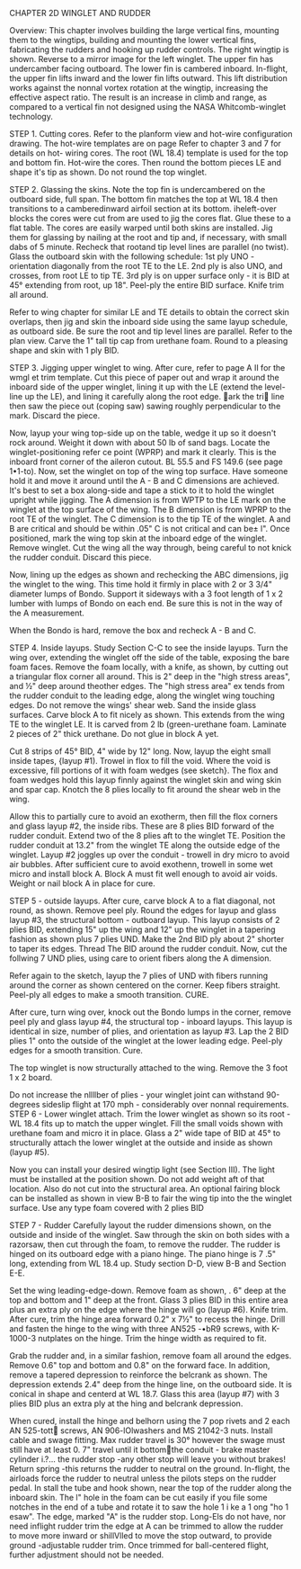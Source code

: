 CHAPTER 2D 
WINGLET AND RUDDER 

Overview: This chapter involves building the 
large vertical fins, mounting them to the wingtips, building and mounting the lower vertical fins, 
fabricating the rudders and hooking up rudder 
controls. The right wingtip is shown. Reverse 
to a mirror image for the left winglet. The 
upper fin has undercamber facing outboard. The 
lower fin is cambered inboard. In-flight, the 
upper fin lifts inward and the lower fin lifts 
outward. This lift distribution works against 
the nonnal vortex rotation at the wingtip, 
increasing the effective aspect ratio. The result is an increase in climb and range, as compared 
to a vertical fin not designed using the NASA 
Whitcomb-winglet technology. 

STEP 1. Cutting cores. 
Refer to the planform view and hot-wire configuration drawing. The hot-wire templates are on page 
Refer to chapter 3 and 7 for details on hot-
wiring cores. The root (WL 18.4) template is 
used for the top and bottom fin. Hot-wire the 
cores. Then round the bottom pieces LE and shape 
it's tip as shown. Do not round the top winglet. 

STEP 2. Glassing the skins. 
Note the top fin is undercambered on the outboard side, full span. The bottom fin matches the 
top at WL 18.4 then transitions to a cambered­inward airfoil section at its bottom. 
iheleft-over blocks the cores were cut from 
are used to jig the cores flat. Glue these 
to a flat table. The cores are easily warped until both skins are installed. Jig them for glassing by nailing at the root and tip and, 
if necessary, with small dabs of 5 minute. Recheck that rootand tip level lines are parallel (no twist). 
Glass the outboard skin with the following schedule: 1st ply UNO - orientation diagonally from the root TE to the LE. 2nd ply is also UNO, and crosses, from root LE to tip TE. 3rd ply is on upper surface only - it is BID at 45° extending from root, up 18". Peel-ply the entire BID surface. Knife trim all around. 

Refer to wing chapter for similar LE and TE details to obtain the correct skin overlaps, then jig and skin the inboard side using the same layup schedule, as outboard side. Be sure the root and tip level lines are parallel. Refer to the plan view. Carve the 1" tall tip cap from urethane foam. Round to a pleasing shape and skin with 1 ply BID. 

STEP 3. Jigging upper winglet to wing. 
After cure, refer to page A II for the wmgl et trim template. Cut this piece of paper out and wrap it around the inboard side of the upper winglet, lining it up with the LE (extend the level-line up the LE), and lining it carefully 
along the root edge. 􀀄ark the tri􀀬 line then saw the piece out (coping saw) sawing roughly 
perpendicular to the mark. Discard the piece.

Now, layup your wing top-side up on the table, wedge it up so it doesn't rock around. Weight 
it down with about 50 lb of sand bags. Locate 
the winglet-positioning refer ce point (WPRP) 
and mark it clearly. This is the inboard front corner of the aileron cutout. BL 55.5 and FS 
149.6 (see page 1•1-to). Now, set the winglet on 
top of the wing top surface. Have someone hold 
it and move it around until the A - B and C dimensions are achieved. It's best to set a 
box along-side and tape a stick to it to hold 
the winglet upright while jigging. The A dimension is from WPTP to the LE mark on the winglet at 
the top surface of the wing. The B dimension 
is from WPRP to the root TE of the winglet. The 
C dimension is to the tip TE of the winglet. 
A and B are critical and should be within .05" 
C is not critical and can be± l". Once positioned, mark the wing top skin at the inboard edge of 
the winglet. Remove winglet. Cut the wing all the way through, being careful to not knick the rudder conduit. Discard this piece. 

Now, lining up the edges as shown and rechecking the ABC dimensions, jig the winglet to the wing. This time hold it firmly in place with 2 or 3 
3/4" diameter lumps of Bondo. Support it sideways with a 3 foot length of 1 x 2 lumber with lumps of Bondo on each end. Be sure this is not in 
the way of the A measurement. 

When the Bondo is hard, remove the box and 
recheck A - B and C. 

STEP 4. Inside layups. 
Study Section C-C to see the inside layups. Turn the wing over, extending the winglet off the 
side of the table, exposing the bare foam faces. Remove the foam locally, with a knife, as shown, by cutting out a triangular flox corner all around. This is 2" deep in the "high stress areas", and 
½" deep around theother edges. The "high stress area" ex tends from the rudder conduit to the leading edge, along the winglet wing touching edges. Do not remove the wings' shear web. Sand the inside glass surfaces. Carve block A to 
fit nicely as shown. This extends from the wing TE to the winglet LE. It is carved from 2 lb 
(green-urethane foam. Laminate 2 pieces of 2" thick urethane. Do not glue in block A yet. 

Cut 8 strips of 45° BID, 4" wide by 12" long. Now, layup the eight small inside tapes, {layup #1). Trowel in flox to fill the void. Where the void is excessive, fill portions of it with foam wedges (see sketch}. The flox and foam wedges hold this layup finnly against the winglet skin and wing skin and spar cap. Knotch the 
8 plies locally to fit around the shear web in the wing. 

Allow this to partially cure to avoid an exotherm, then fill the flox corners and glass layup #2, 
the inside ribs. These are 8 plies BID forward 
of the rudder conduit. Extend two of the 8 plies aft to the winglet TE. Position the rudder conduit at 13.2" from the winglet TE along the outside edge of the winglet. Layup #2 joggles up over 
the conduit - trowell in dry micro to avoid air bubbles. After sufficient cure to avoid exothenn, trowell in some wet micro and install block A. Block A must fit well enough to avoid air voids. Weight or nail block A in place for cure. 

STEP 5 - outside layups. 
After cure, carve block A to a flat diagonal, not round, as shown. Remove peel ply. Round the edges for layup and glass layup #3, the structural bottom - outboard layup. This layup consists of 2 plies BID, extending 15" up the wing and 12" up the winglet in a tapering fashion as shown plus 7 plies UND. Make the 2nd BID ply about 2" shorter to taper its edges. Thread 
The BID around the rudder conduit. Now, cut the follwing 7 UND plies, using care to orient fibers along the A dimension. 

Refer again to the sketch, layup the 7 plies 
of UND with fibers running around the corner as 
shown centered on the corner. Keep fibers  straight. Peel-ply all edges to make a smooth transition. CURE. 

After cure, turn wing over, knock out the Bondo lumps in the corner, remove peel ply and glass 
layup #4, the structural top - inboard layups. 
This layup is identical in size, number of plies, and orientation as layup #3. Lap the 2 BID plies 
1" onto the outside of the winglet at the lower leading edge. Peel-ply edges for a smooth transition. Cure. 

The top winglet is now structurally attached to the wing. Remove the 3 foot 1 x 2 board. 

Do not increase the nllllber of plies - your winglet joint can withstand 90-degrees sideslip flight 
at 170 mph - considerably over nonnal requirements. 
STEP 6 - Lower winglet attach. 
Trim the lower winglet as shown so its root -
WL 18.4 fits up to match the upper winglet. Fill the small voids shown with urethane foam and micro it in place. Glass a 2" wide tape of BID at 
45° to structurally attach the lower winglet 
at the outside and inside as shown (layup #5). 

Now you can install your desired wingtip light 
(see Section III). The light must be installed 
at the position shown. Do not add weight aft 
of that location. Also do not cut into the structural area. 
An optional fairing block can be installed as shown in view B-B to fair the wing tip into the the winglet surface. Use any type foam covered with 
2 plies BID 

STEP 7 - Rudder 
Carefully layout the rudder dimensions shown, on the outside and inside of the winglet. Saw through the skin on both sides with a razorsaw, then cut through the foam, to remove the rudder. The rudder is hinged on its outboard edge with a piano hinge. The piano hinge is 7 .5" long, extending from WL 18.4 up. Study section D-D, view B-B and Section E-E. 

Set the wing leading-edge-down. Remove foam as shown, . 6" deep at the top and bottom and 1" deep at the front. Glass 3 plies BID in this entire area plus an extra ply on the edge where the hinge will go (layup #6). Knife trim. After cure, trim the hinge area forward 0.2" x 7½" 
to recess the hinge. Drill and fasten the hinge to the wing with three AN525 -•bR9 screws, with K-1000-3 nutplates on the hinge. Trim the hinge width as required to fit.

Grab the rudder and, in a similar fashion, remove foam all around the edges. Remove 0.6" top and 
bottom and 0.8" on the forward face. In addition, remove a tapered depression to reinforce the 
belcrank as shown. The depression extends 2.4" 
deep from the hinge line, on the outboard side. 
It is conical in shape and centerd at WL 18.7. 
Glass this area (layup #7) with 3 plies BID plus an extra ply at the hing and belcrank depression. 

When cured, install the hinge and belhorn using 
the 7 pop rivets and 2 each AN 525-tott􀀆 screws, 
AN 906-lOlwashers and MS 21042-3 nuts. Install 
cable and swage fitting. Max rudder travel is 
30° however the swage must still have at least 
0. 7" travel until it bottom􀀉the conduit -
brake master cylinder i.?... the rudder stop -any 
other stop will leave you without brakes! 
Return spring -this returns the rudder to neutral on the ground. In-flight, the airloads force 
the rudder to neutral unless the pilots steps 
on the rudder pedal. In stall the tube and hook 
shown, near the top of the rudder along the inboard skin. The l" hole in the foam can be cut easily 
if you file some notches in the end of a tube 
and rotate it to saw the hole 1 i ke a 1 ong "ho 1 esaw". 
The edge, marked "A" is the rudder stop. Long-Els do not have, nor need inflight rudder trim the 
edge at A can be trimmed to allow the rudder 
to move more inward or shillVlled to move the stop 
outward, to provide ground -adjustable rudder 
trim. Once trimmed for ball-centered flight, 
further adjustment should not be needed. 
